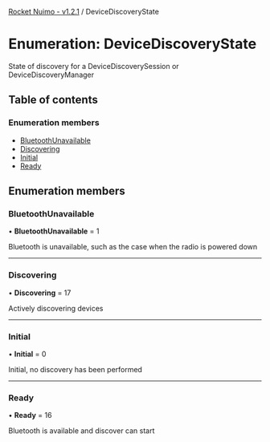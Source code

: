 [Rocket Nuimo - v1.2.1](../README.md) / DeviceDiscoveryState

# Enumeration: DeviceDiscoveryState

State of discovery for a DeviceDiscoverySession or DeviceDiscoveryManager

## Table of contents

### Enumeration members

- [BluetoothUnavailable](devicediscoverystate.md#bluetoothunavailable)
- [Discovering](devicediscoverystate.md#discovering)
- [Initial](devicediscoverystate.md#initial)
- [Ready](devicediscoverystate.md#ready)

## Enumeration members

### BluetoothUnavailable

• **BluetoothUnavailable** = 1

Bluetooth is unavailable, such as the case when the radio is powered down

___

### Discovering

• **Discovering** = 17

Actively discovering devices

___

### Initial

• **Initial** = 0

Initial, no discovery has been performed

___

### Ready

• **Ready** = 16

Bluetooth is available and discover can start
